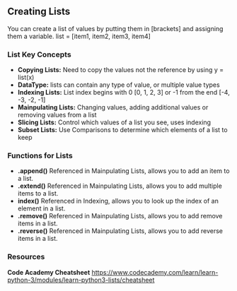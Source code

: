 ## Creating Lists 

You can create a list of values by putting them in [brackets] and assigning them a variable. 
list = [item1, item2, item3, item4] 

### List Key Concepts 
- **Copying Lists:** Need to copy the values not the reference by using y = list(x) 
- **DataType:** lists can contain any type of value, or multiple value types
- **Indexing Lists:** List index begins with 0 [0, 1, 2, 3] or -1 from the end [-4, -3, -2, -1]
- **Mainpulating Lists:** Changing values, adding additional values or removing values from a list 
- **Slicing Lists:** Control which values of a list you see, uses indexing 
- **Subset Lists:** Use Comparisons to determine which elements of a list to keep 

### Functions for Lists 
- **.append()** Referenced in Mainpulating Lists, allows you to add an item to a list.  
- **.extend()** Referenced in Mainpulating Lists, allows you to add multiple items to a list. 
- **index()** Referenced in Indexing, allows you to look up the index of an element in a list. 
- **.remove()** Referenced in Mainpulating Lists, allows you to add remove items in a list.
- **.reverse()** Referenced in Mainpulating Lists, allows you to add reverse items in a list.

### Resources 
**Code Academy Cheatsheet** https://www.codecademy.com/learn/learn-python-3/modules/learn-python3-lists/cheatsheet
